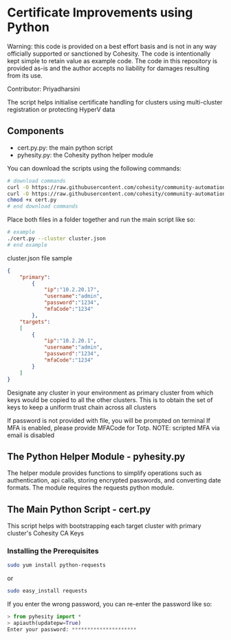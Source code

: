 # Certificate Improvements using Python

Warning: this code is provided on a best effort basis and is not in any way officially supported or sanctioned by Cohesity. The code is intentionally kept simple to retain value as example code. The code in this repository is provided as-is and the author accepts no liability for damages resulting from its use.

Contributor: Priyadharsini

The script helps initialise certificate handling for clusters using multi-cluster registration or protecting HyperV data

## Components

* cert.py.py: the main python script
* pyhesity.py: the Cohesity python helper module

You can download the scripts using the following commands:

```bash
# download commands
curl -O https://raw.githubusercontent.com/cohesity/community-automation-samples/main/python/cert/cert.py
curl -O https://raw.githubusercontent.com/cohesity/community-automation-samples/main/python/pyhesity/pyhesity.py
chmod +x cert.py
# end download commands
```

Place both files in a folder together and run the main script like so:

```bash
# example
./cert.py --cluster cluster.json
# end example
```

cluster.json file sample

```json
{
    "primary": 
        {
            "ip":"10.2.20.17", 
            "username":"admin",
            "password":"1234",
            "mfaCode":"1234"
        },
    "targets": 
    [
        {
            "ip":"10.2.20.1", 
            "username":"admin", 
            "password":"1234",
            "mfaCode":"1234"
        }
    ]
}
```

Designate any cluster in your environment as primary cluster from which keys would be copied to all the other clusters. This is  to obtain the set of keys to keep a uniform trust chain across all clusters

If password is not provided with file, you will be prompted on terminal
If MFA is enabled, please provide MFACode for Totp.
NOTE: scripted MFA via email is disabled

## The Python Helper Module - pyhesity.py

The helper module provides functions to simplify operations such as authentication, api calls, storing encrypted passwords, and converting date formats. The module requires the requests python module.

## The Main Python Script - cert.py

This script helps with bootstrapping each target cluster with primary cluster's Cohesity CA Keys

### Installing the Prerequisites

```bash
sudo yum install python-requests
```

or

```bash
sudo easy_install requests
```

If you enter the wrong password, you can re-enter the password like so:

```python
> from pyhesity import *
> apiauth(updatepw=True)
Enter your password: *********************
```
